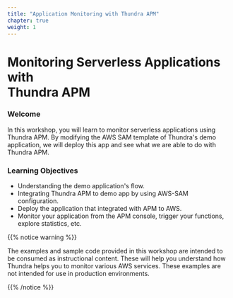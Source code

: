 ```yaml
---
title: "Application Monitoring with Thundra APM"
chapter: true
weight: 1
---
```


# Monitoring Serverless Applications with <br> Thundra APM

### Welcome

In this workshop, you will learn to monitor serverless applications using Thundra APM. By modifying the AWS SAM template of Thundra's demo application, we will deploy this app and see what we are able to do with Thundra APM.

### Learning Objectives

- Understanding the demo application's flow.
- Integrating Thundra APM to demo app by using AWS-SAM configuration.
- Deploy the application that integrated with APM to AWS.
- Monitor your application from the APM console, trigger your functions, explore statistics, etc.

{{% notice warning %}}
<p style='text-align: left;'>
The examples and sample code provided in this workshop are intended to be consumed as instructional content. These will help you understand how Thundra helps you to monitor various AWS services. These examples are not intended for use in production environments.
</p>
{{% /notice %}}
